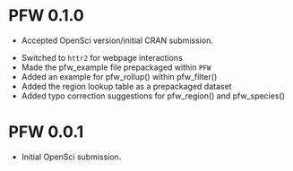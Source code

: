 # PFW 0.1.0
* Accepted OpenSci version/initial CRAN submission.
- Switched to `httr2` for webpage interactions
- Made the pfw_example file prepackaged within `PFW`
- Added an example for pfw_rollup() within pfw_filter()
- Added the region lookup table as a prepackaged dataset
- Added typo correction suggestions for pfw_region() and pfw_species()

# PFW 0.0.1

* Initial OpenSci submission.
